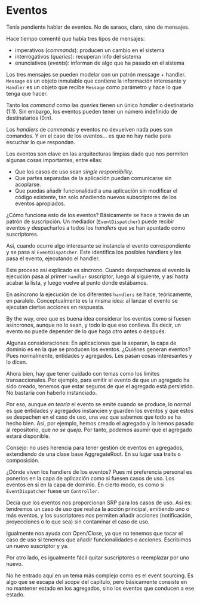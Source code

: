# Eventos

Tenía pendiente hablar de eventos. No de saraos, claro, sino de mensajes.

Hace tiempo comenté que había tres tipos de mensajes:

* imperativos (_commands_): producen un cambio en el sistema
* interrogativos (_queries_): recuperan info del sistema
* enunciativos (_events_): informan de algo que ha pasado en el sistema

Los tres mensajes se pueden modelar con un patrón message + handler. `Message` es un objeto inmutable que contiene la información interesante y `Handler` es un objeto que recibe `Message` como parámetro y hace lo que tenga que hacer.

Tanto los _command_ como las _queries_ tienen un único _handler_ o destinatario (1:1). Sin embargo, los eventos pueden tener un número indefinido de destinatarios (0:n).

Los _handlers_ de _commands_ y eventos no devuelven nada pues son comandos. Y en el caso de los eventos... es que no hay nadie para escuchar lo que respondan.

Los eventos son clave en las arquitecturas limpias dado que nos permiten algunas cosas importantes, entre ellas:

* Que los casos de uso sean _single responsibility_.
* Que partes separadas de la aplicación puedan comunicarse sin acoplarse.
* Que puedas añadir funcionalidad a una aplicación sin modificar el código existente, tan solo añadiendo nuevos subscriptores de los eventos apropiados. 

¿Cómo funciona esto de los eventos? Básicamente se hace a través de un patrón de suscripción. Un mediador (`EventDispatcher`) puede recibir eventos y despacharlos a todos los _handlers_ que se han apuntado como suscriptores.

Así, cuando ocurre algo interesante se instancia el evento correspondiente y se pasa al `EventDispatcher`. Este identifica los posibles handlers y les pasa el evento, ejecutando el handler.

Este proceso así explicado es síncrono. Cuando despachamos el evento la ejecución pasa al primer `handler` suscriptor, luego al siguiente, y así hasta acabar la lista, y luego vuelve al punto donde estábamos.

En asíncrono la ejecución de los diferentes `handlers` se hace, teóricamente, en paralelo. Conceptualmente es la misma idea: al lanzar el evento se ejecutan ciertas acciones en respuesta.

By the way, creo que es buena idea considerar los eventos como si fuesen asíncronos, aunque no lo sean, y todo lo que eso conlleva. Es decir, un evento no puede depender de lo que haga otro antes o después.

Algunas consideraciones: En aplicaciones que la separan, la capa de dominio es en la que se producen los eventos. ¿Quiénes generan eventos? Pues normalmente, entidades y agregados. Les pasan cosas interesantes y lo dicen.

Ahora bien, hay que tener cuidado con temas como los límites transaccionales. Por ejemplo, para emitir el evento de que un agregado ha sido creado, tenemos que estar seguros de que el agregado está persistido. No bastaría con haberlo instanciado.

Por eso, aunque _en teoría_ el evento se emite cuando se produce, lo normal es que entidades y agregados instancien y guarden los eventos y que estos se despachen en el caso de uso, una vez que sabemos que todo se ha hecho bien. Así, por ejemplo, hemos creado el agregado y lo hemos pasado al repositorio, que _no se queja_. Por tanto, podemos asumir que el agregado estará disponible. 

Consejo: no uses herencia para tener gestión de eventos en agregados, extendiendo de una clase base AggregateRoot. En su lugar usa traits o composición.

¿Dónde viven los handlers de los eventos? Pues mi preferencia personal es ponerlos en la capa de aplicación como si fuesen casos de uso. Los eventos en sí en la capa de dominio. En cierto modo, es como si `EventDispatcher` fuese un `Controller`.

Decía que los eventos nos proporcionan SRP para los casos de uso. Así es: tendremos un caso de uso que realiza la acción principal, emitiendo uno o más eventos, y los suscriptores nos permiten añadir acciones (notificación, proyecciones o lo que sea) sin contaminar el caso de uso.

Igualmente nos ayuda con Open/Close, ya que no tenemos que tocar el caso de uso si tenemos que añadir funcionalidades o acciones. Escribimos un nuevo suscriptor y ya.

Por otro lado, es igualmente fácil quitar suscriptores o reemplazar por uno nuevo.

No he entrado aquí en un tema más complejo como es el event sourcing. Es algo que se escapa del _scope_ del capítulo, pero básicamente consiste en no mantener estado en los agregados, sino los eventos que conducen a ese estado.